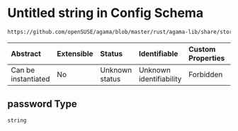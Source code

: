 # Untitled string in Config Schema

```txt
https://github.com/openSUSE/agama/blob/master/rust/agama-lib/share/storage.model.schema.json#/$defs/encryption/properties/password
```



| Abstract            | Extensible | Status         | Identifiable            | Custom Properties | Additional Properties | Access Restrictions | Defined In                                                                      |
| :------------------ | :--------- | :------------- | :---------------------- | :---------------- | :-------------------- | :------------------ | :------------------------------------------------------------------------------ |
| Can be instantiated | No         | Unknown status | Unknown identifiability | Forbidden         | Allowed               | none                | [storage.model.schema.json\*](storage.model.schema.json "open original schema") |

## password Type

`string`

